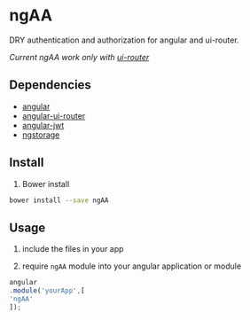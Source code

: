 ngAA
=======
DRY authentication and authorization for angular and ui-router.

*Current ngAA work only with [ui-router](https://github.com/angular-ui/ui-router)*

## Dependencies
- [angular](https://github.com/angular/angular.js)
- [angular-ui-router](https://github.com/angular-ui/ui-router)
- [angular-jwt](https://github.com/auth0/angular-jwt)
- [ngstorage](https://github.com/gsklee/ngStorage)

## Install
1. Bower install
```sh
bower install --save ngAA
```
## Usage
1. include the files in your app

2. require `ngAA` module into your angular application or module
```js
angular
.module('yourApp',[
'ngAA'
]);
```
